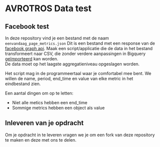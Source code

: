 # AVROTROS Data test

## Facebook test
In deze repository vind je een bestand met de naam `eenvandaag_page_metrics.json` 
Dit is een bestand met een response van de [facebook graph api][facebook_graph_api_docs]. 
Maak een script/applicatie die de data in het bestand transformeert naar CSV, die zonder verdere aanpassingen in Bigquery [geïmporteerd][big_query_batch_loading] kan worden.  
De data moet op het laagste aggregatieniveau opgeslagen worden. 

Het script mag in de programmeertaal waar je comfortabel mee bent. We willen de name, period, end_time en value van elke metric in het eindbestand zien.

Een aantal dingen om op te letten:
* Niet alle metics hebben een end_time
* Sommige metrics hebben een object als value

## Inleveren van je opdracht
Om je opdracht in te leveren vragen we je om een fork van deze repository te maken en deze met ons te delen.


[facebook_graph_api_docs]: https://developers.facebook.com/docs/graph-api/reference/insights/
[big_query_batch_loading]: https://cloud.google.com/bigquery/docs/batch-loading-data
